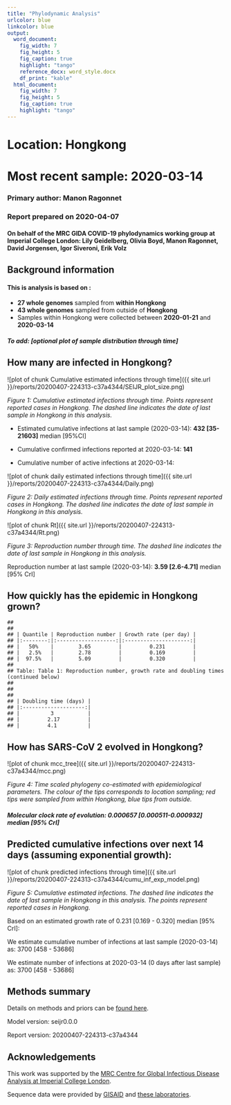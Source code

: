 ```yaml
---
title: "Phylodynamic Analysis"
urlcolor: blue
linkcolor: blue
output:
  word_document:
    fig_width: 7
    fig_height: 5
    fig_caption: true
    highlight: "tango"
    reference_docx: word_style.docx
    df_print: "kable"
  html_document:
    fig_width: 7
    fig_height: 5
    fig_caption: true
    highlight: "tango"
---
```







# Location: Hongkong
# Most recent sample: 2020-03-14


### Primary author: Manon Ragonnet

### Report prepared on 2020-04-07

#### On behalf of the MRC GIDA COVID-19 phylodynamics working group at Imperial College London: Lily Geidelberg, Olivia Boyd, Manon Ragonnet, David Jorgensen,  Igor Siveroni, Erik Volz




## Background information  




#### This is analysis is based on : 
  
* **27 whole genomes** sampled from **within Hongkong**
* **43 whole genomes** sampled from outside of **Hongkong**
* Samples within Hongkong were collected between **2020-01-21** and **2020-03-14**


##### To add: [optional plot of sample distribution through time]



## How many are infected in Hongkong?





![plot of chunk Cumulative estimated infections through time]({{ site.url }}/reports/20200407-224313-c37a4344/SEIJR_plot_size.png)

*Figure 1: Cumulative estimated infections through time. Points represent reported cases in Hongkong. The dashed line indicates the date of last sample in Hongkong in this analysis.*


* Estimated cumulative infections at last sample (2020-03-14): **432 [35-21603]** median [95%CI]

* Cumulative confirmed infections reported at 2020-03-14: 
**141**  

* Cumulative number of active infections at 2020-03-14:  



![plot of chunk daily estimated infections through time]({{ site.url }}/reports/20200407-224313-c37a4344/Daily.png)

*Figure 2: Daily estimated infections through time. Points represent reported cases in Hongkong. The dashed line indicates the date of last sample in Hongkong in this analysis.*





![plot of chunk Rt]({{ site.url }}/reports/20200407-224313-c37a4344/Rt.png)

*Figure 3: Reproduction number through time. The dashed line indicates the date of last sample in Hongkong in this analysis.*

Reproduction number at last sample (2020-03-14): **3.59 [2.6-4.71]** median [95% CrI]


## How quickly has the epidemic in Hongkong grown?




```
## 
## 
## | Quantile | Reproduction number | Growth rate (per day) |
## |:--------:|:-------------------:|:---------------------:|
## |   50%    |        3.65         |         0.231         |
## |   2.5%   |        2.78         |         0.169         |
## |  97.5%   |        5.09         |         0.320         |
## 
## Table: Table 1: Reproduction number, growth rate and doubling times (continued below)
## 
##  
## 
## | Doubling time (days) |
## |:--------------------:|
## |          3           |
## |         2.17         |
## |         4.1          |
```





## How has SARS-CoV 2 evolved in Hongkong?



![plot of chunk mcc_tree]({{ site.url }}/reports/20200407-224313-c37a4344/mcc.png)

*Figure 4: Time scaled phylogeny co-estimated with epidemiological parameters. The colour of the tips corresponds to location sampling; red tips were sampled from within Hongkong, blue tips from outside.*



##### Molecular clock rate of evolution: **0.000657 [0.000511-0.000932]** median [95% CrI]  

<!-- #### (optional) Number of introductions into Hongkong (someone needs to write code to compute this) -->




## Predicted cumulative infections over next 14 days (assuming exponential growth):



![plot of chunk predicted infections through time]({{ site.url }}/reports/20200407-224313-c37a4344/cumu_inf_exp_model.png)

*Figure 5: Cumulative estimated infections. The dashed line indicates the date of last sample in Hongkong in this analysis. The points represent reported cases in Hongkong.*

Based on an estimated growth rate of 0.231 [0.169 - 0.320] median [95% CrI]:  

We estimate cumulative number of infections at last sample (2020-03-14) as: 3700 [458 - 53686]

We estimate number of infections at 2020-03-14 (0 days after last sample) as:
3700 [458 - 53686]  




## Methods summary



Details on methods and priors can be [found here](http://whoinfectedwhom.org/seijr0.1.0_methods.pdf).


Model version: seijr0.0.0

Report version: 20200407-224313-c37a4344


## Acknowledgements

This work was supported by the [MRC Centre for Global Infectious Disease Analysis at Imperial College London](https://www.imperial.ac.uk/mrc-global-infectious-disease-analysis).

Sequence data were provided by [GISAID](http://www.epicov.org) and [these laboratories](http://whoinfectedwhom.org/gisaid_cov2020_acknowledgement_table.xls).


